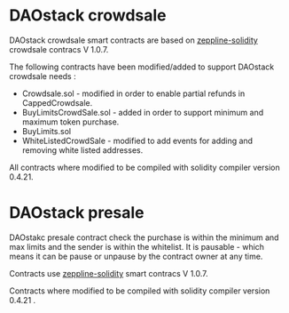# DAOstack crowdsale

DAOstack crowdsale smart contracts are based on [zeppline-solidity](https://github.com/OpenZeppelin/zeppelin-solidity) crowdsale contracs V 1.0.7. 

The following contracts have been modified/added to support DAOstack crowdsale needs :
- Crowdsale.sol - modified in order to enable partial refunds in CappedCrowdsale.
- BuyLimitsCrowdSale.sol - added in order to support minimum and maximum token purchase.
- BuyLimits.sol
- WhiteListedCrowdSale - modified to add events for adding and removing white listed addresses.

All contracts where modified to be compiled with solidity compiler version 0.4.21.

# DAOstack presale

DAOstakc presale contract check the purchase is within the minimum and max limits and the sender is within the whitelist.
It is pausable - which means it can be pause or unpause by the contract owner at any time.

Contracts use [zeppline-solidity](https://github.com/OpenZeppelin/zeppelin-solidity) smart contracs V 1.0.7. 

Contracts where modified to be compiled with solidity compiler version 0.4.21 .

